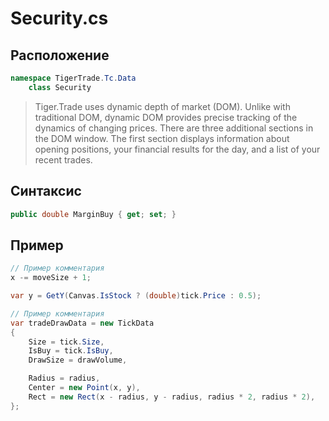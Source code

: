 
# Security.cs
## Расположение
```csharp
namespace TigerTrade.Tc.Data  
    class Security
```

> Tiger.Trade uses dynamic depth of market (DOM). Unlike with traditional DOM, dynamic DOM provides precise tracking of the dynamics of changing prices. There are three additional sections in the DOM window. The first section displays information about opening positions, your financial results for the day, and a list of your recent trades.

## Синтаксис
```csharp
public double MarginBuy { get; set; }
```

## Пример
```csharp
// Пример комментария
x -= moveSize + 1;

var y = GetY(Canvas.IsStock ? (double)tick.Price : 0.5);

// Пример комментария
var tradeDrawData = new TickData
{
    Size = tick.Size,
    IsBuy = tick.IsBuy,
    DrawSize = drawVolume,

    Radius = radius,
    Center = new Point(x, y),
    Rect = new Rect(x - radius, y - radius, radius * 2, radius * 2),
};
```
